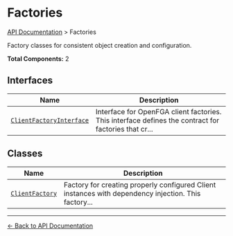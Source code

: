 # Factories

[API Documentation](../README.md) > Factories

Factory classes for consistent object creation and configuration.

**Total Components:** 2

## Interfaces

| Name | Description |
|------|-------------|
| [`ClientFactoryInterface`](./ClientFactoryInterface.md) | Interface for OpenFGA client factories. This interface defines the contract for factories that cr... |

## Classes

| Name | Description |
|------|-------------|
| [`ClientFactory`](./ClientFactory.md) | Factory for creating properly configured Client instances with dependency injection. This factory... |

---

[← Back to API Documentation](../README.md)
